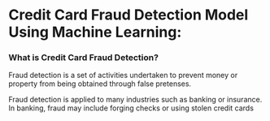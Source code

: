 # Credit Card Fraud Detection Model Using Machine Learning:

### What is Credit Card Fraud Detection?

Fraud detection is a set of activities undertaken to prevent money or property from being obtained through false pretenses.

Fraud detection is applied to many industries such as banking or insurance. In banking, fraud may include forging checks or using stolen credit cards
